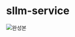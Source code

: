 # sllm-service

![완성본](https://github.com/user-attachments/assets/586422ba-cc9a-433c-bdba-16b60fa30985)

